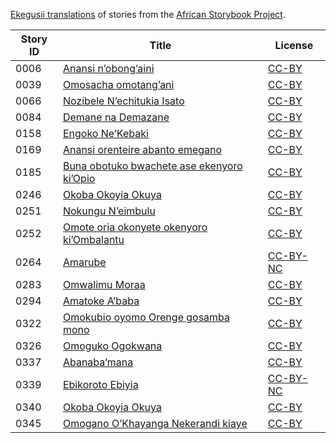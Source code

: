[Ekegusii translations](http://my.africanstorybook.org/language/ekegusii) of stories from the [African Storybook Project](http://my.africanstorybook.org).

Story ID | Title | License
-------- | ----- | -------
0006 | [Anansi n’obong’aini](http://africanstorybook.org/stories/anansi-n’obong’aini) | [CC-BY](https://creativecommons.org/licenses/by/3.0/)
0039 | [Omosacha omotang’ani](http://africanstorybook.org/stories/omosacha-omotang’ani) | [CC-BY](https://creativecommons.org/licenses/by/3.0/)
0066 | [Nozibele N’echitukia Isato](http://africanstorybook.org/stories/nozibele-n’echitukia-isato) | [CC-BY](https://creativecommons.org/licenses/by/3.0/)
0084 | [Demane na Demazane](http://africanstorybook.org/stories/demane-na-demazane-2) | [CC-BY](https://creativecommons.org/licenses/by/3.0/)
0158 | [Engoko Ne’Kebaki](http://africanstorybook.org/stories/engoko-ne’kebaki) | [CC-BY](https://creativecommons.org/licenses/by/3.0/)
0169 | [Anansi orenteire abanto emegano](http://africanstorybook.org/stories/anansi-orenteire-abanto-emegano) | [CC-BY](https://creativecommons.org/licenses/by/3.0/)
0185 | [Buna obotuko bwachete ase ekenyoro ki’Opio](http://africanstorybook.org/stories/buna-obotuko-bwachete-ase-ekenyoro-ki’opio) | [CC-BY](https://creativecommons.org/licenses/by/3.0/)
0246 | [Okoba Okoyia Okuya](http://africanstorybook.org/stories/okoba-okoyia-okuya) | [CC-BY](https://creativecommons.org/licenses/by/3.0/)
0251 | [Nokungu N’eimbulu](http://africanstorybook.org/stories/nokungu-n’eimbulu) | [CC-BY](https://creativecommons.org/licenses/by/3.0/)
0252 | [Omote oria okonyete okenyoro ki’Ombalantu](http://africanstorybook.org/stories/omote-oria-okonyete-okenyoro-ki’ombalantu) | [CC-BY](https://creativecommons.org/licenses/by/3.0/)
0264 | [Amarube](http://africanstorybook.org/stories/amarube) | [CC-BY-NC](https://creativecommons.org/licenses/by-nc/3.0/)
0283 | [Omwalimu Moraa](http://africanstorybook.org/stories/omwalimu-moraa) | [CC-BY](https://creativecommons.org/licenses/by/3.0/)
0294 | [Amatoke A’baba](http://africanstorybook.org/stories/amatoke-a’baba) | [CC-BY](https://creativecommons.org/licenses/by/3.0/)
0322 | [Omokubio oyomo Orenge gosamba mono](http://africanstorybook.org/stories/omokubio-oyomo-orenge-gosamba-mono) | [CC-BY](https://creativecommons.org/licenses/by/3.0/)
0326 | [Omoguko Ogokwana](http://africanstorybook.org/stories/omoguko-ogokwana) | [CC-BY](https://creativecommons.org/licenses/by/3.0/)
0337 | [Abanaba’mana](http://africanstorybook.org/stories/abana%0Bba%E2%80%99mana) | [CC-BY](https://creativecommons.org/licenses/by/3.0/)
0339 | [Ebikoroto Ebiyia](http://africanstorybook.org/stories/ebikoroto-ebiyia) | [CC-BY-NC](https://creativecommons.org/licenses/by-nc/3.0/)
0340 | [Okoba Okoyia Okuya](http://africanstorybook.org/stories/okoba-okoyia-okuya-0) | [CC-BY](https://creativecommons.org/licenses/by/3.0/)
0345 | [Omogano O’Khayanga Nekerandi kiaye](http://africanstorybook.org/stories/omogano-o’khayanga-nekerandi-kiaye) | [CC-BY](https://creativecommons.org/licenses/by/3.0/)
